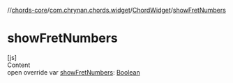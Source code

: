 //[chords-core](../../../index.md)/[com.chrynan.chords.widget](../index.md)/[ChordWidget](index.md)/[showFretNumbers](show-fret-numbers.md)



# showFretNumbers  
[js]  
Content  
open override var [showFretNumbers](show-fret-numbers.md): [Boolean](https://kotlinlang.org/api/latest/jvm/stdlib/kotlin/-boolean/index.html)  



